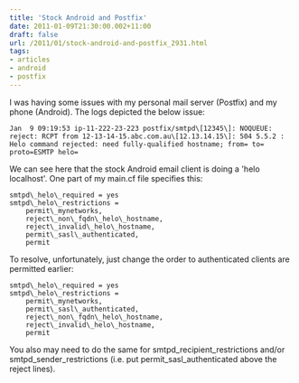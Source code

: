 ```yaml
---
title: 'Stock Android and Postfix'
date: 2011-01-09T21:30:00.002+11:00
draft: false
url: /2011/01/stock-android-and-postfix_2931.html
tags: 
- articles
- android
- postfix
---
```


I was having some issues with my personal mail server (Postfix) and my phone (Android). The logs depicted the below issue:  
  
  
  
```
Jan  9 09:19:53 ip-11-222-23-223 postfix/smtpd\[12345\]: NOQUEUE: reject: RCPT from 12-13-14-15.abc.com.au\[12.13.14.15\]: 504 5.5.2 : Helo command rejected: need fully-qualified hostname; from= to= proto=ESMTP helo= 
```  
  
We can see here that the stock Android email client is doing a 'helo localhost'. One part of my main.cf file specifies this:  
  
```
smtpd\_helo\_required = yes
smtpd\_helo\_restrictions =
    permit\_mynetworks,
    reject\_non\_fqdn\_helo\_hostname,
    reject\_invalid\_helo\_hostname,
    permit\_sasl\_authenticated,
    permit
```  
  
To resolve, unfortunately, just change the order to authenticated clients are permitted earlier:  
  
```
smtpd\_helo\_required = yes
smtpd\_helo\_restrictions =
    permit\_mynetworks,
    permit\_sasl\_authenticated,
    reject\_non\_fqdn\_helo\_hostname,
    reject\_invalid\_helo\_hostname,
    permit
```  
  
You also may need to do the same for smtpd\_recipient\_restrictions and/or smtpd\_sender\_restrictions (i.e. put permit\_sasl\_authenticated above the reject lines).